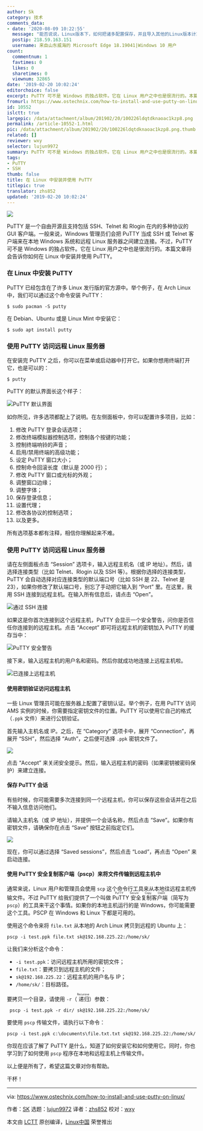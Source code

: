 ```yaml
---
author: Sk
category: 技术
comments_data:
- date: '2020-08-09 10:22:55'
  message: "能否说说，Linux版本下，如何把诸多配置保存，并且导入其他的Linux版本计算机呢？<br />\r\n至少，Windows可以导出注册表~"
  postip: 218.59.163.151
  username: 来自山东威海的 Microsoft Edge 18.19041|Windows 10 用户
count:
  commentnum: 1
  favtimes: 0
  likes: 0
  sharetimes: 0
  viewnum: 32865
date: '2019-02-20 10:02:24'
editorchoice: false
excerpt: PuTTY 可不是 Windows 的独占软件。它在 Linux 用户之中也是很流行的。本篇文章将会告诉你如何在 Linux 中安装并使用 PuTTY。
fromurl: https://www.ostechnix.com/how-to-install-and-use-putty-on-linux/
id: 10552
islctt: true
largepic: /data/attachment/album/201902/20/100226ldqtdknaoac1kzp8.png
permalink: /article-10552-1.html
pic: /data/attachment/album/201902/20/100226ldqtdknaoac1kzp8.png.thumb.jpg
related: []
reviewer: wxy
selector: lujun9972
summary: PuTTY 可不是 Windows 的独占软件。它在 Linux 用户之中也是很流行的。本篇文章将会告诉你如何在 Linux 中安装并使用 PuTTY。
tags:
- PuTTY
- SSH
thumb: false
title: 在 Linux 中安装并使用 PuTTY
titlepic: true
translator: zhs852
updated: '2019-02-20 10:02:24'
---
```


![](/data/attachment/album/201902/20/100226ldqtdknaoac1kzp8.png)


PuTTY 是一个自由开源且支持包括 SSH、Telnet 和 Rlogin 在内的多种协议的 GUI 客户端。一般来说，Windows 管理员们会把 PuTTY 当成 SSH 或 Telnet 客户端来在本地 Windows 系统和远程 Linux 服务器之间建立连接。不过，PuTTY 可不是 Windows 的独占软件。它在 Linux 用户之中也是很流行的。本篇文章将会告诉你如何在 Linux 中安装并使用 PuTTY。


### 在 Linux 中安装 PuTTY


PuTTY 已经包含在了许多 Linux 发行版的官方源中。举个例子，在 Arch Linux 中，我们可以通过这个命令安装 PuTTY：



```
$ sudo pacman -S putty
```

在 Debian、Ubuntu 或是 Linux Mint 中安装它：



```
$ sudo apt install putty
```

### 使用 PuTTY 访问远程 Linux 服务器


在安装完 PuTTY 之后，你可以在菜单或启动器中打开它。如果你想用终端打开它，也是可以的：



```
$ putty
```

PuTTY 的默认界面长这个样子：


![PuTTY 默认界面](/data/attachment/album/201902/20/100227tfmxx8ndjdvnrrjn.png)


如你所见，许多选项都配上了说明。在左侧面板中，你可以配置许多项目，比如：


1. 修改 PuTTY 登录会话选项；
2. 修改终端模拟器控制选项，控制各个按键的功能；
3. 控制终端响铃的声音；
4. 启用/禁用终端的高级功能；
5. 设定 PuTTY 窗口大小；
6. 控制命令回滚长度（默认是 2000 行）；
7. 修改 PuTTY 窗口或光标的外观；
8. 调整窗口边缘；
9. 调整字体；
10. 保存登录信息；
11. 设置代理；
12. 修改各协议的控制选项；
13. 以及更多。


所有选项基本都有注释，相信你理解起来不难。


### 使用 PuTTY 访问远程 Linux 服务器


请在左侧面板点击 “Session” 选项卡，输入远程主机名（或 IP 地址）。然后，请选择连接类型（比如 Telnet、Rlogin 以及 SSH 等）。根据你选择的连接类型，PuTTY 会自动选择对应连接类型的默认端口号（比如 SSH 是 22、Telnet 是 23），如果你修改了默认端口号，别忘了手动把它输入到 “Port” 里。在这里，我用 SSH 连接到远程主机。在输入所有信息后，请点击 “Open”。


![通过 SSH 连接](/data/attachment/album/201902/20/100228j623u7pzu636nc6f.png)


如果这是你首次连接到这个远程主机，PuTTY 会显示一个安全警告，问你是否信任你连接到的远程主机。点击 “Accept” 即可将远程主机的密钥加入 PuTTY 的缓存当中：


![PuTTY 安全警告](/data/attachment/album/201902/20/100229mmm847p4yz74l4p6.png)


接下来，输入远程主机的用户名和密码。然后你就成功地连接上远程主机啦。


![已连接上远程主机](/data/attachment/album/201902/20/100230c4bwyzykkbz48c48.png)


#### 使用密钥验证访问远程主机


一些 Linux 管理员可能在服务器上配置了密钥认证。举个例子，在用 PuTTY 访问 AMS 实例的时候，你需要指定密钥文件的位置。PuTTY 可以使用它自己的格式（`.ppk` 文件）来进行公钥验证。


首先输入主机名或 IP。之后，在 “Category” 选项卡中，展开 “Connection”，再展开 “SSH”，然后选择 “Auth”，之后便可选择 `.ppk` 密钥文件了。


![](/data/attachment/album/201902/20/100231th55f9oc9kf5qufk.png)


点击 “Accept” 来关闭安全提示。然后，输入远程主机的密码（如果密钥被密码保护）来建立连接。


#### 保存 PuTTY 会话


有些时候，你可能需要多次连接到同一个远程主机，你可以保存这些会话并在之后不输入信息访问他们。


请输入主机名（或 IP 地址），并提供一个会话名称，然后点击 “Save”。如果你有密钥文件，请确保你在点击 “Save” 按钮之前指定它们。


![](/data/attachment/album/201902/20/100233kzsvwfb8zqzsxnxw.png)


现在，你可以通过选择 “Saved sessions”，然后点击 “Load”，再点击 “Open” 来启动连接。


#### 使用 PuTTY 安全复制客户端（pscp）来将文件传输到远程主机中


通常来说，Linux 用户和管理员会使用 `scp` 这个命令行工具来从本地往远程主机传输文件。不过 PuTTY 给我们提供了一个叫做 <ruby> PuTTY 安全复制客户端 <rt>  PuTTY Secure Copy Client </rt></ruby>（简写为 `pscp`）的工具来干这个事情。如果你的本地主机运行的是 Windows，你可能需要这个工具。PSCP 在 Windows 和 Linux 下都是可用的。


使用这个命令来将 `file.txt` 从本地的 Arch Linux 拷贝到远程的 Ubuntu 上：



```
pscp -i test.ppk file.txt sk@192.168.225.22:/home/sk/
```

让我们来分析这个命令：


* `-i test.ppk`：访问远程主机所用的密钥文件；
* `file.txt`：要拷贝到远程主机的文件；
* `sk@192.168.225.22`：远程主机的用户名与 IP；
* `/home/sk/`：目标路径。


要拷贝一个目录，请使用 `-r`（<ruby> 递归 <rt>  Recursive </rt></ruby>）参数：



```
 pscp -i test.ppk -r dir/ sk@192.168.225.22:/home/sk/
```

要使用 `pscp` 传输文件，请执行以下命令：



```
pscp -i test.ppk c:\documents\file.txt.txt sk@192.168.225.22:/home/sk/
```

你现在应该了解了 PuTTY 是什么，知道了如何安装它和如何使用它。同时，你也学习到了如何使用 `pscp` 程序在本地和远程主机上传输文件。


以上便是所有了，希望这篇文章对你有帮助。


干杯！




---


via: <https://www.ostechnix.com/how-to-install-and-use-putty-on-linux/>


作者：[SK](https://www.ostechnix.com/author/sk/) 选题：[lujun9972](https://github.com/lujun9972) 译者：[zhs852](https://github.com/zhs852) 校对：[wxy](https://github.com/wxy)


本文由 [LCTT](https://github.com/LCTT/TranslateProject) 原创编译，[Linux中国](https://linux.cn/) 荣誉推出